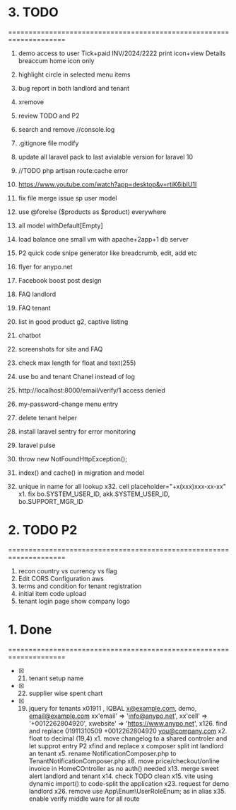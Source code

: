 
# 3. TODO
====================================================================
1.	demo access to user
<i data-feather="alert-triangle"></i>
Tick+paid
INV/2024/2222
print icon+view Details
breaccum home icon only


1. highlight circle in selected menu items
2.	bug report in both landlord and tenant
3.	xremove <i class="bi bi-cart-check"></i>
4.	review TODO and P2
5.	search and remove //console.log
6.	.gitignore file modify
7.	update all laravel pack to last avialable version for laravel 10
8.	//TODO php artisan route:cache error
9.	https://www.youtube.com/watch?app=desktop&v=rtiK6iblU1I
10.	fix file merge issue sp user model
11.	use @forelse ($products as $product) everywhere
12.	all model withDefault[Empty]
13.	load balance one small vm with apache+2app+1 db server
14.	P2 quick code snipe generator like breadcrumb, edit, add etc
15.	flyer for anypo.net
16.	Facebook boost post design
17.	FAQ landlord
18.	FAQ tenant
19.	list in good product g2, captive listing
20.	chatbot
21.	screenshots for site and FAQ
22.	check max length  for float and text(255)
23.	use bo and tenant Chanel instead of log
24.	http://localhost:8000/email/verify/1 access denied
25.	my-password-change menu entry
26.	delete tenant helper
27.	install laravel sentry for error monitoring
28.	laravel pulse
29.	throw new NotFoundHttpException();
30.	index() and cache() in migration and model
31.	unique in name for all lookup
x32. cell placeholder="+x(xxx)xxx-xx-xx"
x1.	fix bo.SYSTEM_USER_ID, akk.SYSTEM_USER_ID, bo.SUPPORT_MGR_ID

# 2. TODO P2
====================================================================
1. recon country vs currency vs flag
2. Edit CORS Configuration aws
3. terms and condition for tenant registration
4. initial item code upload
5. tenant login page show company logo


# 1. Done
====================================================================
- [x] 21. tenant setup name
- [x] 22. supplier wise spent chart
- [x] 19. jquery for tenants
x01911 , IQBAL
x@example.com, demo,  email@example.com
xx'email'				=> 'info@anypo.net',
xx'cell'				=> '+0012262804920',
xwebsite'			=> 'https://www.anypo.net',
x126. find and replace 01911310509 +0012262804920 you@company.com
x2.	float to decimal (19,4)
x1. move changelog to a shared controler and let supprot entry P2
xfind and replace <table id="datatables-orders" class="table w-100">
x composer split int landlord an tenant
x5.	rename NotificationComposer.php to TenantNotificationComposer.php
x8.	move price/checkout/online invoice in HomeCOntroller as no auth() needed
x13.	merge sweet alert landlord and tenant
x14.	check TODO clean
x15.	vite using dynamic import() to code-split the application
x23.	request for demo landlord
x26.	remove use App\Enum\UserRoleEnum; as in alias
x35.	enable verify middle ware for all route

